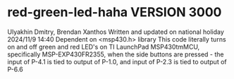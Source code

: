 # red-green-led-haha VERSION 3000
Ulyakhin Dmitry, Brendan Xanthos
Written and updated on national holiday 2024/11/9 14:40
Dependent on <msp430.h> library
This code literally turns on and off green and red LED's on TI LaunchPad MSP430tmMCU, specifically MSP-EXP430FR2355, when the side buttons are pressed - the input of P-4.1 is tied to output of P-1.0, and input of P-2.3 is tied to output of P-6.6
